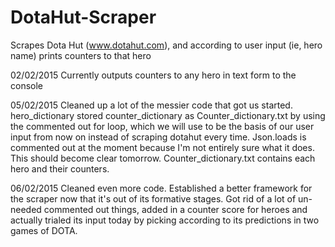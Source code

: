 # DotaHut-Scraper
Scrapes Dota Hut (www.dotahut.com), and according to user input (ie, hero name) prints counters to that hero

02/02/2015
Currently outputs counters to any hero in text form to the console

05/02/2015
Cleaned up a lot of the messier code that got us started.
hero_dictionary stored counter_dictionary as Counter_dictionary.txt by using the commented out for loop, which we will use to be the basis of our user input from now on instead of scraping dotahut every time. Json.loads is commented out at the moment because I'm not entirely sure what it does. This should become clear tomorrow. Counter_dictionary.txt contains each hero and their counters.

06/02/2015
Cleaned even more code. Established a better framework for the scraper now that it's out of its formative stages. Got rid of a lot of un-needed commented out things, added in a counter score for heroes and actually trialed its input today by picking according to its predictions in two games of DOTA.
